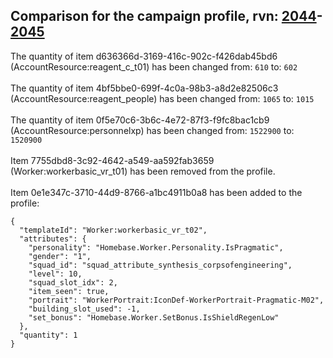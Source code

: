 ## Comparison for the campaign profile, rvn: [2044](https://github.com/PRO100KatYT/FortniteProfileRevisions/tree/main/profiles/campaign/2044%20campaign.json)-[2045](https://github.com/PRO100KatYT/FortniteProfileRevisions/tree/main/profiles/campaign/2045%20campaign.json)

The quantity of item d636366d-3169-416c-902c-f426dab45bd6 (AccountResource:reagent_c_t01) has been changed from: `610` to: `602`
<br><br>
The quantity of item 4bf5bbe0-699f-4c0a-98b3-a8d2e82506c3 (AccountResource:reagent_people) has been changed from: `1065` to: `1015`
<br><br>
The quantity of item 0f5e70c6-3b6c-4e72-87f3-f9fc8bac1cb9 (AccountResource:personnelxp) has been changed from: `1522900` to: `1520900`
<br><br>
Item 7755dbd8-3c92-4642-a549-aa592fab3659 (Worker:workerbasic_vr_t01) has been removed from the profile.
<br><br>
Item 0e1e347c-3710-44d9-8766-a1bc4911b0a8 has been added to the profile:

```
{
  "templateId": "Worker:workerbasic_vr_t02",
  "attributes": {
    "personality": "Homebase.Worker.Personality.IsPragmatic",
    "gender": "1",
    "squad_id": "squad_attribute_synthesis_corpsofengineering",
    "level": 10,
    "squad_slot_idx": 2,
    "item_seen": true,
    "portrait": "WorkerPortrait:IconDef-WorkerPortrait-Pragmatic-M02",
    "building_slot_used": -1,
    "set_bonus": "Homebase.Worker.SetBonus.IsShieldRegenLow"
  },
  "quantity": 1
}
```

<br><br>
